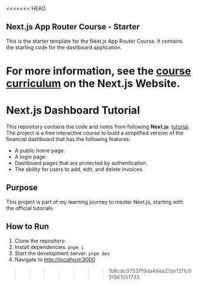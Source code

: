 <<<<<<< HEAD
## Next.js App Router Course - Starter

This is the starter template for the Next.js App Router Course. It contains the starting code for the dashboard application.

For more information, see the [course curriculum](https://nextjs.org/learn) on the Next.js Website.
=======
# Next.js Dashboard Tutorial

This repository contains the code and notes from following **Next.js**: [tutorial](https://nextjs.org/learn/dashboard-app). The project is a free interactive course to build a simplified version of the financial dashboard that has the following features:
- A public home page.
- A login page.
- Dashboard pages that are protected by authentication.
- The ability for users to add, edit, and delete invoices.

## Purpose
This project is part of my learning journey to master Next.js, starting with the official tutorials.

## How to Run
1. Clone the repository:
2. Install dependencies:
```pnpm i```
3. Start the development server:
```pnpm dev```
4. Navigate to [http://localhost:3000](http://localhost:3000)
>>>>>>> 1b8cdc07537f9da46ea21de12f1c03f861551733
